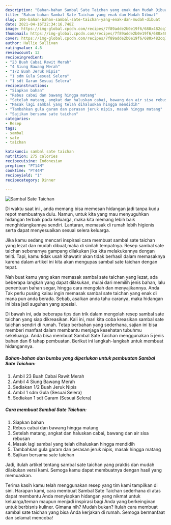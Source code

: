 ```yaml
---
description: "Bahan-bahan Sambal Sate Taichan yang enak dan Mudah Dibuat"
title: "Bahan-bahan Sambal Sate Taichan yang enak dan Mudah Dibuat"
slug: 106-bahan-bahan-sambal-sate-taichan-yang-enak-dan-mudah-dibuat
date: 2021-04-16T22:34:16.748Z
image: https://img-global.cpcdn.com/recipes/7f89adde2b0e19f6/680x482cq70/sambal-sate-taichan-foto-resep-utama.jpg
thumbnail: https://img-global.cpcdn.com/recipes/7f89adde2b0e19f6/680x482cq70/sambal-sate-taichan-foto-resep-utama.jpg
cover: https://img-global.cpcdn.com/recipes/7f89adde2b0e19f6/680x482cq70/sambal-sate-taichan-foto-resep-utama.jpg
author: Hallie Sullivan
ratingvalue: 4.8
reviewcount: 12
recipeingredient:
- "23 Buah Cabai Rawit Merah"
- "4 Siung Bawang Merah"
- "1/2 Buah Jeruk Nipis"
- "1 sdm Gula Sesuai Selera"
- "1 sdt Garam Sesuai Selera"
recipeinstructions:
- "Siapkan bahan"
- "Rebus cabai dan bawang hingga matang"
- "Setelah matang, angkat dan haluskan cabai, bawang dan air sisa rebusan"
- "Masak lagi sambal yang telah dihaluskan hingga mendidih"
- "Tambahkan gula garam dan perasan jeruk nipis, masak hingga matang"
- "Sajikan bersama sate taichan"
categories:
- Resep
tags:
- sambal
- sate
- taichan

katakunci: sambal sate taichan 
nutrition: 275 calories
recipecuisine: Indonesian
preptime: "PT14M"
cooktime: "PT44M"
recipeyield: "1"
recipecategory: Dinner

---
```



![Sambal Sate Taichan](https://img-global.cpcdn.com/recipes/7f89adde2b0e19f6/680x482cq70/sambal-sate-taichan-foto-resep-utama.jpg)

Di waktu  saat ini , anda memang bisa memesan hidangan jadi tanpa kudu repot membuatnya dulu. Namun, untuk kita yang mau menyuguhkan hidangan terbaik pada keluarga, maka kita memang lebih baik menghidangkannya sendiri. Lantaran, memasak di rumah lebih higienis serta dapat menyesuaikan sesuai selera keluarga.

Jika kamu sedang mencari inspirasi cara membuat sambal sate taichan yang lezat dan mudah dibuat,maka di sinilah tempatnya. Resep sambal sate taichan  sebenarnya gampang dilakukan jika kita melakukannya dengan teliti. Tapi, kamu tidak usah khawatir akan tidak berhasil dalam memasaknya 
karena dalam artikel ini kita akan mengupas sambal sate taichan dengan tepat.  



Nah buat kamu yang akan memasak sambal sate taichan yang lezat, ada beberapa langkah yang dapat dilakukan, mulai dari memilih jenis bahan, lalu penentuan bahan segar, hingga cara mengolah dan menyajikannya. Anda Tak perlu pusing kalau ingin memasak sambal sate taichan yang enak di mana pun anda berada. Sebab, asalkan anda  tahu caranya, maka hidangan ini bisa jadi suguhan yang spesial.

Di bawah ini, ada beberapa tips dan trik dalam mengolah resep sambal sate taichan yang siap dikreasikan. Kali ini, mari kita coba kreasikan sambal sate taichan sendiri di rumah. Tetap berbahan yang sederhana, sajian ini bisa memberi manfaat dalam membantu menjaga kesehatan tubuhmu sekeluarga. Anda bisa membuat Sambal Sate Taichan menggunakan 5 jenis bahan dan 6 tahap pembuatan. Berikut ini langkah-langkah untuk membuat hidangannya.

<!--inarticleads1-->

##### Bahan-bahan dan bumbu yang diperlukan untuk pembuatan Sambal Sate Taichan:

1. Ambil 23 Buah Cabai Rawit Merah
1. Ambil 4 Siung Bawang Merah
1. Sediakan 1/2 Buah Jeruk Nipis
1. Ambil 1 sdm Gula (Sesuai Selera)
1. Sediakan 1 sdt Garam (Sesuai Selera)




<!--inarticleads2-->

##### Cara membuat Sambal Sate Taichan:

1. Siapkan bahan
1. Rebus cabai dan bawang hingga matang
1. Setelah matang, angkat dan haluskan cabai, bawang dan air sisa rebusan
1. Masak lagi sambal yang telah dihaluskan hingga mendidih
1. Tambahkan gula garam dan perasan jeruk nipis, masak hingga matang
1. Sajikan bersama sate taichan




Jadi, itulah artikel tentang  sambal sate taichan  yang praktis dan mudah dilakukan versi kami. Semoga kamu dapat membuatnya dengan hasil yang memuaskan. 

Terima kasih kamu telah menggunakan resep yang tim kami tampilkan di sini. Harapan kami, cara membuat  Sambal Sate Taichan sederhana di atas dapat membantu Anda menyiapkan hidangan yang nikmat untuk keluarga/teman maupun menjadi inspirasi bagi Anda yang berkeinginan untuk berbisnis kuliner. Gimana nih? Mudah bukan? Itulah cara membuat sambal sate taichan yang bisa Anda kerjakan di rumah. Semoga bermanfaat dan selamat mencoba!

